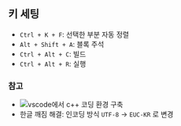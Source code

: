 ## 키 세팅
- `Ctrl + K + F`: 선택한 부분 자동 정렬
- `Alt + Shift + A`: 블록 주석
- `Ctrl + Alt + C`: 빌드
- `Ctrl + Alt + R`: 실행

### 참고
- ![vscode에서 c++ 코딩 환경 구축](https://velog.io/@youhyeoneee/%ED%99%98%EA%B2%BD-%EC%84%A4%EC%A0%95-VS-Code-%EC%97%90%EC%84%9C-CC-%EC%BD%94%EB%94%A9-%ED%99%98%EA%B2%BD-%EA%B5%AC%EC%B6%95%ED%95%98%EA%B8%B0-Windows)
- 한글 깨짐 해결: 인코딩 방식 `UTF-8` -> `EUC-KR` 로 변경 